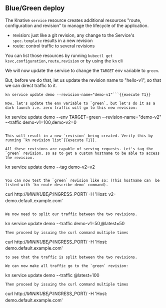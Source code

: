 ## Blue/Green deploy
The Knative `service` resource creates additional resources "route, configuration and revision" to manage the lifecycle of the application.
- revision: just like a git revision, any change to the Service's `spec.template` results in a new revision
- route: control traffic to several revisions

You can list those resources by running `kubectl get ksvc,configuration,route,revision` or by using the `kn` cli

We will now update the service to change the `TARGET` env variable to `green`.

But, before we do that, let us update the revision name to "hello-v1", so that we can direct traffic to it.
```
kn service update demo --revision-name="demo-v1"```{{execute T1}}

Now, let's update the env variable to `green`, but let's do it as a dark launch i.e. zero traffic will go to this new revision:
```
kn service update demo --env TARGET=green --revision-name="demo-v2" --traffic demo-v1=100,demo-v2=0
```{{execute T1}}

This will result in a new `revision` being created. Verify this by running `kn revision list`{{execute T1}}.

All these revisions are capable of serving requests. Let's tag the `green` revision, so as to get a custom hostname to be able to access the revision.
```
kn service update demo --tag demo-v2=v2
```{{execute T1}}

You can now test the `green` revision like so: (This hostname can  be listed with `kn route describe demo` command).
```
curl http://$MINIKUBE_IP:$INGRESS_PORT/ -H 'Host: v2-demo.default.example.com'
```{{execute T1}}

We now need to split our traffic between the two revisions.
```
kn service update demo --traffic demo-v1=50,@latest=50
```{{execute T1}}
Then proceed by issuing the curl command multiple times
```
curl http://$MINIKUBE_IP:$INGRESS_PORT/ -H 'Host: demo.default.example.com'
```{{execute T1}}
to see that the traffic is split between the two revisions.

We can now make all traffic go to the `green` revision:
```
kn service update demo --traffic @latest=100
```{{execute T1}}
Then proceed by issuing the curl command multiple times
```
curl http://$MINIKUBE_IP:$INGRESS_PORT/ -H 'Host: demo.default.example.com'
```{{execute T1}}
